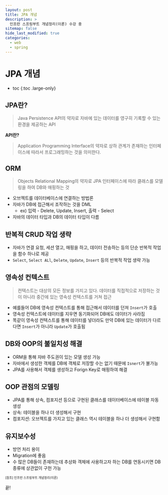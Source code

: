 ```yaml
---
layout: post
title: JPA 개념
description: >
  인프런 스프링부트 개념정리(이론) 수강 중
sitemap: false
hide_last_modified: true
categories:
  - web
  - spring
---
```


# JPA 개념

* toc
{:toc .large-only}

## JPA란?

> Java Persistence API의 약자로 자바에 있는 데이터를 영구히 기록할 수 있는 환경을 제공하는 API

__API란?__

> Application Programming Interface의 약자로 상하 관계가 존재하는 인터페이스에 따라서 프로그래밍하는 것을 의미한다.

## ORM

> Objects Relational Mapping의 약자로 JPA 인터페이스에 따라 클래스를 모델링을 하여 DB와 매핑하는 것
  
- 오브젝트를 데이터베이스에 연결하는 방법론
- 자바가 DB에 접근해서 조작하는 것을 DML
  - ex) 입력 - Delete, Update, Insert, 출력 - Select
- 자바의 데이터 타입과 DB의 데이터 타입이 다름

## 반복적 CRUD 작업 생략

- 자바가 연결 요청, 세션 열고, 매핑을 하고, 데이터 전송하는 등의 단순 반복적 작업을 함수 하나로 제공
- `Select`, `Select ALl`, `Delete`, `Update`, `Insert` 등의 반복적 작업 생략 가능

## 영속성 컨텍스트

> 컨텍스트는 대상의 모든 정보를 가지고 있다. 데이터를 직접적으로 저장하는 것이 아니라 중간에 있는 영속성 컨텍스트를 거쳐 접근

- 예를들어 DB에 영속성 컨텍스트를 통해 접근해서 데이터를 던져 `Insert`가 호출
- 영속성 컨텍스트에 데이터를 지우면 동기화되어 DB에도 데이터가 사라짐
- 똑같이 영속성 컨텍스트를 통해 데이터를 넣더라도 만약 DB에 있는 데이터가 다르다면 `Insert`가 아니라 `Update`가 호출됨

## DB와 OOP의 불일치성 해결

- ORM을 통해 자바 주도권이 있는 모델 생성 가능
- 자바에서 생성한 객체를 DB에 객체로 저장할 수는 없기 때문에 `Isnert`가 불가능
- JPA를 사용해서 객체를 생성하고 Forign Key로 매핑하여 해결

## OOP 관점의 모델링

- JPA를 통해 상속, 컴포지션 등으로 구현된 클래스를 데이터베이스에 테이블 자동 생성
- 상속: 테이블을 하나 더 생성해서 구현
- 컴포지션: 오브젝트를 가지고 있는 클래스 역시 테이블을 하나 더 생성해서 구현함

## 유지보수성

- 방언 처리 용이
- Migration에 좋음
- 수 많은 DB들이 존재하는데 추상화 객체에 사용하고자 하는 DB를 연동시키면 DB 종류에 상관없이 구헌 가능 

<span style="font-size:70%">[참조] 인프런 스프링부트 개념정리(이론)</span>

끝!